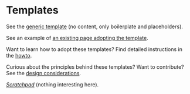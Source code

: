 # Templates

See the [generic template](generic/) (no content, only boilerplate and placeholders).

See an example of [an existing page adopting the template](guide.html).

Want to learn how to adopt these templates?
Find detailed instructions in the [howto](howto.md).

Curious about the principles behind these templates?
Want to contribute?
See the [design considerations](design-considerations.md).

[*Scratchpad*](Scratchpad/) (nothing interesting here).
